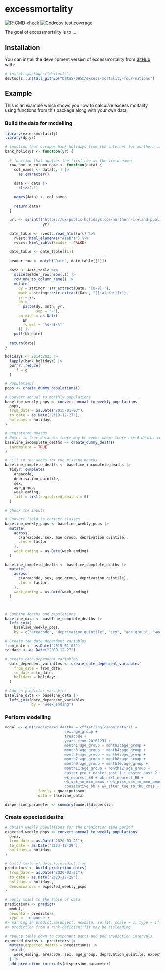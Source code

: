 
<!-- README.md is generated from README.Rmd. Please edit that file -->

# excessmortality

<!-- badges: start -->

[![R-CMD-check](https://github.com/DataS-DHSC/excess-mortality-four-nations/actions/workflows/R-CMD-check.yaml/badge.svg)](https://github.com/DataS-DHSC/excess-mortality-four-nations/actions/workflows/R-CMD-check.yaml)
[![Codecov test
coverage](https://codecov.io/gh/DataS-DHSC/excess-mortality-four-nations/branch/master/graph/badge.svg)](https://app.codecov.io/gh/DataS-DHSC/excess-mortality-four-nations?branch=master)
<!-- badges: end -->

The goal of excessmortality is to …

## Installation

You can install the development version of excessmortality from
[GitHub](https://github.com/) with:

``` r
# install.packages("devtools")
devtools::install_github("DataS-DHSC/excess-mortality-four-nations")
```

## Example

This is an example which shows you how to calculate excess mortality
using functions from this package along with your own data:

### Build the data for modelling

``` r
library(excessmortality)
library(dplyr)

# function that scrapes bank holidays from the internet for northern ireland
bank_holidays <- function(yr) {
  
  # function that applies the first row as the field names
  row_one_to_column_name <- function(data) {
    col_names <- data[1, ] |> 
      as.character()
    
    data <- data |> 
      slice(-1)
    
    names(data) <- col_names
    
    return(data)
  }
  
  url <- sprintf("https://uk-public-holidays.com/northern-ireland-public-holidays-%s/",
                 yr)
  
  date_table <- rvest::read_html(url) %>%
    rvest::html_elements("#zebra") %>%
    rvest::html_table(header = FALSE)
  
  date_table <- date_table[[1]]
  
  header_row <- match("Date", date_table[[1]])
  
  date <- date_table %>% 
    slice(header_row:nrow(.)) |> 
    row_one_to_column_name() |> 
    mutate(
      dy = stringr::str_extract(Date, "[0-9]+"),
      mnth = stringr::str_extract(Date, "[[:alpha:]]+"),
      yr = yr,
      bh = 
        paste(dy, mnth, yr,
              sep = "-"),
      bh_date = as.Date(
        bh,
        format = "%d-%B-%Y"
      )) |> 
    pull(bh_date)
  
  return(date)
}

holidays <- 2014:2023 |> 
  lapply(bank_holidays) |> 
  purrr::reduce(
    .f = c
  )

# Populations
pops <- create_dummy_populations()

# Convert annual to monthly populations
baseline_weekly_pops <- convert_annual_to_weekly_populations(
  pops,
  from_date = as.Date("2015-01-03"),
  to_date = as.Date("2019-12-27"),
  holidays = holidays
)

# Registered deaths
# Note, in true datasets there may be weeks where there are 0 deaths registered for specific age groups, sex, deprivation quintile combinations (eg, incomplete = TRUE in the function below)
baseline_incomplete_deaths <- create_dummy_deaths(
  incomplete = TRUE
)

# Fill in the weeks for the missing deaths
baseline_complete_deaths <- baseline_incomplete_deaths |> 
  tidyr::complete(
    areacode,
    deprivation_quintile,
    sex,
    age_group,
    week_ending,
    fill = list(registered_deaths = 0)
  )

# Check the inputs

# Convert field to correct classes
baseline_weekly_pops <- baseline_weekly_pops |> 
  mutate(
    across(
      c(areacode, sex, age_group, deprivation_quintile),
      .fns = factor
    ),
    week_ending = as.Date(week_ending)
  )

baseline_complete_deaths <- baseline_complete_deaths |> 
  mutate(
    across(
      c(areacode, sex, age_group, deprivation_quintile),
      .fns = factor,
    ),
    week_ending = as.Date(week_ending)
  )



# Combine deaths and populations
baseline_data <- baseline_complete_deaths |> 
  left_join(
    baseline_weekly_pops,
    by = c("areacode", "deprivation_quintile", "sex", "age_group", "week_ending"))

# Create the date dependent variables
from_date <- as.Date("2015-01-03")
to_date <- as.Date("2019-12-27")

# create date-dependent variables
  date_dependent_variables <- create_date_dependent_variables(
    from_date = from_date,
    to_date = to_date,
    holidays = holidays
  )

# Add on predictor variables
baseline_data <- baseline_data |> 
  left_join(date_dependent_variables,
            by = "week_ending")
```

### Perform modelling

``` r
model <- glm("registered_deaths ~ offset(log(denominator)) +
                           sex:age_group +                 
                           areacode +
                           years_from_20161231 +
                           month1:age_group + month2:age_group + 
                           month3:age_group + month4:age_group +
                           month5:age_group + month6:age_group + 
                           month7:age_group + month8:age_group +
                           month9:age_group + month10:age_group + 
                           month11:age_group + month12:age_group +
                           easter_pre + easter_post_1 + easter_post_2 +
                           wk_nearest_BH + wk_next_nearest_BH +
                           wk_sat_to_mon_xmas + wk_post_sat_to_mon_xmas + wk2_post_sat_to_mon_xmas +
                           consecutive_bh + wk_after_tue_to_thu_xmas + wk2_after_tue_to_thu_xmas", 
               family = quasipoisson,
               data = baseline_data)

dispersion_parameter <- summary(model)$dispersion
```

### Create expected deaths

``` r
# obtain weekly populations for the prediction time period
expected_weekly_pops <- convert_annual_to_weekly_populations(
  pops,
  from_date = as.Date("2020-03-21"),
  to_date = as.Date("2023-12-29"),
  holidays = holidays
)

# build table of data to predict from
predictors <- build_prediction_dates(
  from_date = as.Date("2020-03-21"),
  to_date = as.Date("2023-12-29"),
  holidays = holidays,
  denominators = expected_weekly_pops
)

# apply model to the table of data
predictions <- predict(
  model, 
  newdata = predictors, 
  type = "response")
#> Warning in predict.lm(object, newdata, se.fit, scale = 1, type = if (type == :
#> prediction from a rank-deficient fit may be misleading
  
# reduce table down to component parts and add prediction intervals
expected_deaths <- predictors |> 
  mutate(expected_deaths = predictions) |> 
  select(
    week_ending, areacode, sex, age_group, deprivation_quintile, expected_deaths
  ) |> 
  add_prediction_intervals(dispersion_parameter)
```
